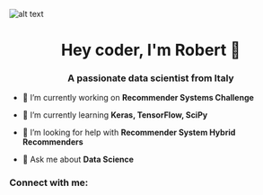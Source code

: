 
![alt text](https://i.ibb.co/DbDLJ1H/Hi-I-m-ROBER-2.png)
<h1 align="center">Hey coder, I'm Robert 👋</h1>
<h3 align="center">A passionate data scientist from Italy</h3>

- 🔭 I’m currently working on **Recommender Systems Challenge**

- 🌱 I’m currently learning **Keras, TensorFlow, SciPy**

- 🤝 I’m looking for help with **Recommender System Hybrid Recommenders**

- 💬 Ask me about **Data Science**



<h3 align="left">Connect with me:</h3>
<p align="left">
</p>
